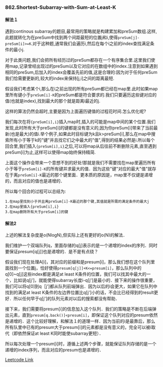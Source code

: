 ### 862.Shortest-Subarray-with-Sum-at-Least-K

#### 解法１
遇到continous subarray的题目,最常用的策略就是构建累加和preSum数组.这样,此题就转化为在preSum中找到两个间距最短的位置j和i,使得```preSum[j]-preSum[i]>=K```.对于这种题,通常我们会遍历i,然后在每个i之前的index查找满足条件的最小j.

对于此类问题,我们会把所有经历过的preSum都存在一个有序集合里.这里我们使用map,记录曾经出现过的preSum以及它对应的在数组中的index.注意到如果遇到相同的preSum,后加入的index会覆盖先前的值,这是合理的:因为对于任何preSum我们恰需要更新的,较大的index来保持[j,i]之间的距离最短.

假设我们考虑某个i,那么在i之前出现的所有preSum都已经在map里.此时如果map里所有键小于```preSum[i]-K```的preSum都是符合要求的.我们只要遍历这些键对应的值(也就是index),找到最大的那个就是距离i最近的j.

这样的算法仍然会超时,主要是因为上面遍历键值的过程花时间.怎么优化呢?

我们每次在将```{preSum[i],i}```插入map时,插入的可能是map中间的某个位置.我们发现,此时所有大于preSum[i]的键都是没有意义的,因为你preSum[i]带来了当前最新(也是最大)的值i.举个例子,如果此时目标键为k且k>preSum[i],那么在map中搜索所有小于等于k的"键"并且找它们之中最大的"值",得到的结果必然是i.所以每个回合里,我们插入```{preSum[i],i}```之后,可以将map从后往前不断删除元素,直至遇到preSum[i]为止,这样可以使得map始终保持精简.

上面这个操作会带来一个意想不到的好处!那就是我们不需要找在map里遍历所有小于等于```preSum[i]-K```的所有键并求最大的值．因为这些"键"对应的最大"值"就存在于离```preSum[i]-K```最近的那个键里面．更本质的原因是，map里不仅键是递增的，而且对应的值也是递增的．

所以每个回合的过程可以总结为:
```
1.在map里找到小于并且离preSum[i]-K最近的那个键,其值就是所需的满足条件的最大j
2.在map里插入{preSum[i],i}
3.在map删除所有大于preSum[i]的键
```

#### 解法2
上述的解法复杂度是o(NlogN),但实际上还有更好的o(N)的解法．

我们维护一个双端队列q，里面存储的q[j]表示的是一个递增的index的序列．同时要保证presum[q[j]]也是递增的．是不是有点绕？

假设我们现在处理A[i]，其对应的前缀和是presum[i]，那么我们想在这个队列里面找到一个位置j，恰好使得```presum[q[j]]+K<=presum[i]```，那么队列中的q[0]~q[j]这些index都是满足at least K条件的位置，我们可以找其中最大的一个，比如说q[j']，就能使得subarray长度i-q[j']是最小的．接下来的操作很重要，我们可以将q[0]到q［j']都从队列前端弹出．因为以后的i会更大，如果它在队列中找到的满足at least K条件的左边界位置比q[j']小的话，不会比已经得到的result更好．所以任何早于q[j']的队列元素对以后的搜索都没有帮助．

接下来，我们需要将presum[i]的信息加入这个队列．我们的策略是不断在后端弹出元素，直到```presum[q.back()]<presum[i]```，即保证这个队列对应的presum依然是递增的．这个比较好理解，和解法１的道理一样．因为当前的i是最靠后，那么所有队里中已有的presum大于presum[i]的元素都是没有意义的，完全可以被i取代（即依然保证at least K同时能使subarray更短）．

所以每次处理一个presum[i]时，遵循上述两个步骤，就能保证队列存储的是一个递增的index序列，而且对应的presum也是递增的．


[Leetcode Link](https://leetcode.com/problems/shortest-subarray-with-sum-at-least-k)